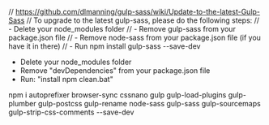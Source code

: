 
// https://github.com/dlmanning/gulp-sass/wiki/Update-to-the-latest-Gulp-Sass
// To upgrade to the latest gulp-sass, please do the following steps:
//  - Delete your node_modules folder
//  - Remove gulp-sass from your package.json file
//  - Remove node-sass from your package.json file (if you have it in there)
//  - Run npm install gulp-sass --save-dev

- Delete your node_modules folder
- Remove "devDependencies" from your package.json file
- Run: "install npm clean.bat"

npm i
autoprefixer
browser-sync
cssnano
gulp
gulp-load-plugins
gulp-plumber
gulp-postcss
gulp-rename
node-sass
gulp-sass
gulp-sourcemaps
gulp-strip-css-comments
--save-dev

